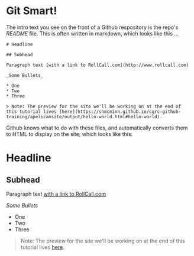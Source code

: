# Git Smart!

The intro text you see on the front of a Github respository is the repo's *README* file. This is often written in markdown, which looks like this ... 

    # Headline
    
    ## Subhead 
    
    Paragraph text [with a link to RollCall.com](http://www.rollcall.com)
    
    _Some Bullets_
    
    * One
    * Two
    * Three 

    > Note: The preview for the site we'll be working on at the end of this tutorial lives [here](https://shmcminn.github.io/cqrc-github-training/apelicansite/output/hello-world.html#hello-world).
    
Github knows what to do with these files, and automatically converts them to HTML to display on the site, which looks like this:

# Headline
    
## Subhead 
    
Paragraph text [with a link to RollCall.com](http://www.rollcall.com)

_Some Bullets_

* One
* Two
* Three

> Note: The preview for the site we'll be working on at the end of this tutorial lives [here](https://shmcminn.github.io/cqrc-github-training/apelicansite/output/hello-world.html#hello-world).